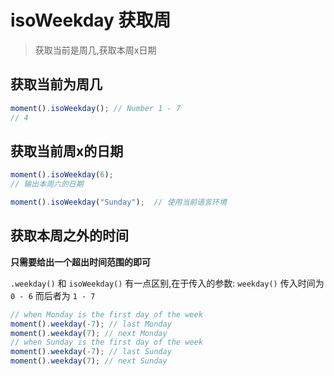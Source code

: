 # isoWeekday 获取周  

> 获取当前是周几,获取本周x日期  

## 获取当前为周几  

```javascript
moment().isoWeekday(); // Number 1 - 7
// 4
```

## 获取当前周x的日期  

```javascript
moment().isoWeekday(6);
// 输出本周六的日期

moment().isoWeekday("Sunday");  // 使用当前语言环境
```   
## 获取本周之外的时间  

**只需要给出一个超出时间范围的即可**  

`.weekday()` 和 `isoWeekday()` 有一点区别,在于传入的参数: `weekday()` 传入时间为 `0 - 6` 而后者为 `1 - 7`

```javascript
// when Monday is the first day of the week
moment().weekday(-7); // last Monday
moment().weekday(7); // next Monday
// when Sunday is the first day of the week
moment().weekday(-7); // last Sunday
moment().weekday(7); // next Sunday
```